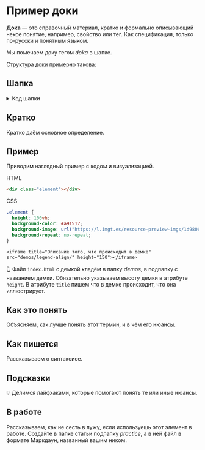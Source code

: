 # Пример доки

**Дока** — это справочный материал, кратко и формально описывающий некое понятие, например, свойство или тег. Как спецификация, только по-русски и понятным языком.

Мы помечаем доку тегом _doka_ в шапке.

Структура доки примерно такова:

## Шапка

<details>
  <summary>Код шапки</summary>

```markdown
---
title: "Название доки"
description: "Описание для соцсетей, 160-200 символов"
cover:
  desktop: 'images/desktop.png'
  mobile: 'images/mobile.png'
  alt: 'Альтернативное описание для обложки'
authors:
  - Никнейм основного автора
contributors:
  - Никнеймы всех соавторов и контрибьюторов
editors:
  - Никнеймы всех редакторов
keywords:
  - Альтернативные теги для работы поиска
tags:
  - doka
---
```

</details>

## Кратко

Кратко даём основное определение.

## Пример

Приводим наглядный пример с кодом и визуализацией.

HTML

```html
<div class="element"></div>
```

CSS

```css
.element {
  height: 100vh;
  background-color: #a91517;
  background-image: url("https://l.imgt.es/resource-preview-imgs/1d9806ec-7ef9-49ea-b60c-f1c9ca956b0a%2Fbaymax.crop_316x237_0%252C26.preview.png?profile=max500x190");
  background-repeat: no-repeat;
}
```

`<iframe title="Описание того, что происходит в демке" src="demos/legend-align/" height="150"></iframe>`

👆 Файл `index.html` с демкой кладём в папку _demos_, в подпапку с названием демки. Обязательно указываем высоту демки в атрибуте `height`. В атрибуте `title` пишем что в демке происходит, что она иллюстрирует.

## Как это понять

Объясняем, как лучше понять этот термин, и в чём его нюансы.

## Как пишется

Рассказываем о синтаксисе.

## Подсказки

💡 Делимся лайфхаками, которые помогают понять те или иные нюансы.

## В работе

Рассказываем, как не сесть в лужу, если используешь этот элемент в работе. Создайте в папке статьи подпапку _practice_, а в ней файл в формате Маркдаун, названный вашим ником.
